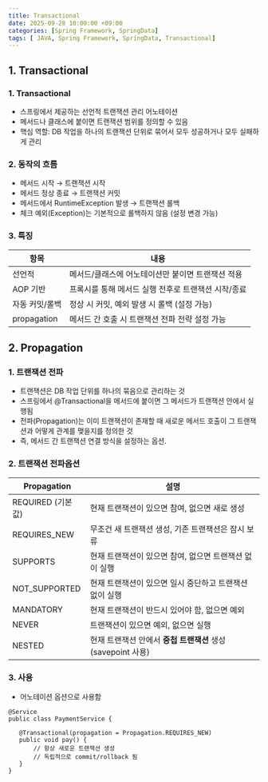 ```yaml
---
title: Transactional
date: 2025-09-28 10:00:00 +09:00
categories: [Spring Framework, SpringData]
tags: [ JAVA, Spring Framework, SpringData, Transactional]
---
```


## 1. Transactional
### 1. Transactional
- 스프링에서 제공하는 선언적 트랜잭션 관리 어노테이션
- 메서드나 클래스에 붙이면 트랜잭션 범위를 정의할 수 있음
- 핵심 역할: DB 작업을 하나의 트랜잭션 단위로 묶어서 모두 성공하거나 모두 실패하게 관리

### 2. 동작의 흐름
- 메서드 시작 → 트랜잭션 시작
- 메서드 정상 종료 → 트랜잭션 커밋
- 메서드에서 RuntimeException 발생 → 트랜잭션 롤백
- 체크 예외(Exception)는 기본적으로 롤백하지 않음 (설정 변경 가능)

### 3. 특징

| 항목          | 내용                            |
| ----------- | ----------------------------- |
| 선언적         | 메서드/클래스에 어노테이션만 붙이면 트랜잭션 적용   |
| AOP 기반      | 프록시를 통해 메서드 실행 전후로 트랜잭션 시작/종료 |
| 자동 커밋/롤백    | 정상 시 커밋, 예외 발생 시 롤백 (설정 가능)   |
| propagation | 메서드 간 호출 시 트랜잭션 전파 전략 설정 가능   |


## 2. Propagation
### 1. 트랜잭션 전파
 - 트랜잭션은 DB 작업 단위를 하나의 묶음으로 관리하는 것
 - 스프링에서 @Transactional을 메서드에 붙이면 그 메서드가 트랜잭션 안에서 실행됨
 - 전파(Propagation)는 이미 트랜잭션이 존재할 때 새로운 메서드 호출이 그 트랜잭션과 어떻게 관계를 맺을지를 정의한 것
 - 즉, 메서드 간 트랜잭션 연결 방식을 설정하는 옵션.

### 2. 트랜잭션 전파옵션

| Propagation   | 설명                                        |
| ------------- | ----------------------------------------- |
| REQUIRED (기본값) | 현재 트랜잭션이 있으면 참여, 없으면 새로 생성                |
| REQUIRES_NEW  | 무조건 새 트랜잭션 생성, 기존 트랜잭션은 잠시 보류             |
| SUPPORTS      | 현재 트랜잭션이 있으면 참여, 없으면 트랜잭션 없이 실행           |
| NOT_SUPPORTED | 현재 트랜잭션이 있으면 일시 중단하고 트랜잭션 없이 실행           |
| MANDATORY     | 현재 트랜잭션이 반드시 있어야 함, 없으면 예외                |
| NEVER         | 트랜잭션이 있으면 예외, 없으면 실행                      |
| NESTED        | 현재 트랜잭션 안에서 **중첩 트랜잭션** 생성 (savepoint 사용) |

### 3. 사용
 - 어노테이션 옵션으로 사용함
 ```
 @Service
 public class PaymentService {

    @Transactional(propagation = Propagation.REQUIRES_NEW)
    public void pay() {
        // 항상 새로운 트랜잭션 생성
        // 독립적으로 commit/rollback 됨
    }
 }
 ```
